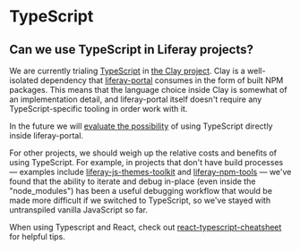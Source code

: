 # TypeScript

## Can we use TypeScript in Liferay projects?

We are currently trialing [TypeScript](https://www.typescriptlang.org/) in [the Clay project](https://github.com/liferay/clay). Clay is a well-isolated dependency that [liferay-portal](https://github.com/liferay/liferay-portal) consumes in the form of built NPM packages. This means that the language choice inside Clay is somewhat of an implementation detail, and liferay-portal itself doesn't require any TypeScript-specific tooling in order work with it.

In the future we will [evaluate the possibility](https://github.com/liferay/liferay-frontend-guidelines/issues/37) of using TypeScript directly inside liferay-portal.

For other projects, we should weigh up the relative costs and benefits of using TypeScript. For example, in projects that don't have build processes — examples include [liferay-js-themes-toolkit](https://github.com/liferay/liferay-js-themes-toolkit) and [liferay-npm-tools](https://github.com/liferay/liferay-npm-tools) — we've found that the ability to iterate and debug in-place (even inside the "node_modules") has been a useful debugging workflow that would be made more difficult if we switched to TypeScript, so we've stayed with untranspiled vanilla JavaScript so far.

When using Typescript and React, check out [react-typescript-cheatsheet](https://github.com/typescript-cheatsheets/react-typescript-cheatsheet) for helpful tips.
